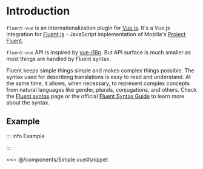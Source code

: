 # Introduction

`fluent-vue` is an internationalization plugin for [Vue.js](https://vuejs.org). It's a Vue.js integration for [Fluent.js](https://github.com/projectfluent/fluent.js) - JavaScript implementation of Mozilla's [Project Fluent](https://projectfluent.org).

`fluent-vue` API is inspired by [vue-i18n](https://kazupon.github.io/vue-i18n). But API surface is much smaller as most things are handled by Fluent syntax.

Fluent keeps simple things simple and makes complex things possible. The syntax used for describing translations is easy to read and understand. At the same time, it allows, when necessary, to represent complex concepts from natural languages like gender, plurals, conjugations, and others. Check the [Fluent syntax](/fluent-syntax.html) page or the official [Fluent Syntax Guide](https://www.projectfluent.org/fluent/guide/) to learn more about the syntax.

## Example

::: info Example

<simple-input />

:::

<<< @/components/Simple.vue#snippet

<script setup>
  import SimpleInput from './components/SimpleInput.vue'
</script>
